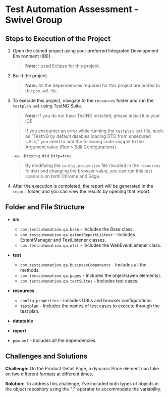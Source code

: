 
# Test Automation Assessment - Swivel Group

## Steps to Execution of the Project

1. Open the cloned project using your preferred Integrated Development Environment (IDE).
   > **Note:** I used Eclipse for this project.

2. Build the project.
   > **Note:** All the dependencies required for this project are added to the `pom.xml` file.

3. To execute this project, navigate to the `resources` folder and run the `testplan.xml` using TestNG Suite.
   > **Note:** If you do not have TestNG installed, please install it in your IDE.

   > If you encounter an error while running the `testplan.xml` file, such as "TestNG by default disables loading DTD from unsecured URLs," you need to add the following code snippet to the Argument value (Run > Edit Configurations).
   
   ```
   -ea -Dtestng.dtd.http=true
   ```

   > By modifying the `config.properties` file (located in the `resources` folder) and changing the browser value, you can run this test scenario on both Chrome and Edge.

4. After the execution is completed, the report will be generated in the `report` folder, and you can view the results by opening that report.

## Folder and File Structure

- **src**
  - `com.testautomation.qa.base` - Includes the Base class.
  - `com.testautomation.qa.extentReportListner` - Includes ExtentManager and TestListener classes.
  - `com.testautomation.qa.util` - Includes the WebEventListener class.

- **test**
  - `com.testautomation.qa.businessComponents` - Includes all the methods.
  - `com.testautomation.qa.pages` - Includes the objects(web elements).
  - `com.testautomation.qa.testSuites` - Includes test cases.

- **resources**
  - `config.properties` - Includes URLs and browser configurations.
  - `testplan` - Includes the names of test cases to execute through the test plan.

- **datatable**

- **report**

- `pom.xml` - Includes all the dependencies.

## Challenges and Solutions

**Challenge:** On the Product Detail Page, a dynamic Price element can take on two different formats at different times.

**Solution:** To address this challenge, I've included both types of objects in the object repository using the "|" operator to accommodate the variability.
